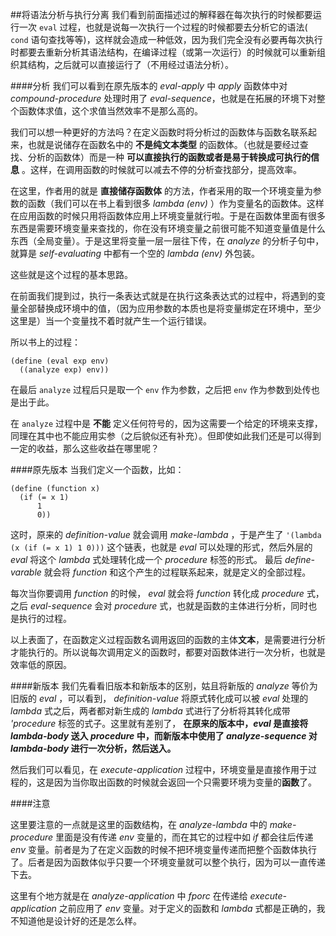 ##将语法分析与执行分离
我们看到前面描述过的解释器在每次执行的时候都要运行一次 `eval` 过程，也就是说每一次执行一个过程的时候都要去分析它的语法( `cond` 语句查找等等)，这样就会造成一种低效，因为我们完全没有必要再每次执行时都要去重新分析其语法结构，在编译过程（或第一次运行）的时候就可以重新组织其结构，之后就可以直接运行了（不用经过语法分析）。

####分析
我们可以看到在原先版本的 *eval-apply* 中 *apply* 函数体中对 *compound-procedure* 处理时用了 *eval-sequence*，也就是在拓展的环境下对整个函数体求值，这个求值当然效率不是那么高的。

我们可以想一种更好的方法吗？在定义函数时将分析过的函数体与函数名联系起来，也就是说储存在函数名中的 **不是纯文本类型** 的函数体。（也就是要经过查找、分析的函数体）而是一种 **可以直接执行的函数或者是易于转换成可执行的信息** 。这样，在调用函数的时候就可以减去不停的分析查找部分，提高效率。

在这里，作者用的就是 **直接储存函数体** 的方法，作者采用的取一个环境变量为参数的函数（我们可以在书上看到很多 *lambda (env)* ）作为变量名的函数体。这样在应用函数的时候只用将函数体应用上环境变量就行啦。于是在函数体里面有很多东西是需要环境变量来查找的，你在没有环境变量之前很可能不知道变量值是什么东西（全局变量）。于是这里将变量一层一层往下传，在 *analyze* 的分析子句中，就算是 *self-evaluating* 中都有一个空的 *lambda (env)* 外包装。

这些就是这个过程的基本思路。

在前面我们提到过，执行一条表达式就是在执行这条表达式的过程中，将遇到的变量全部替换成环境中的值，（因为应用参数的本质也是将变量绑定在环境中，至少这里是）当一个变量找不着时就产生一个运行错误。

所以书上的过程：

	(define (eval exp env)
	  ((analyze exp) env))

在最后 `analyze` 过程后只是取一个 `env` 作为参数，之后把 `env` 作为参数到处传也是出于此。

在 `analyze` 过程中是 **不能** 定义任何符号的，因为这需要一个给定的环境来支撑，同理在其中也不能应用实参（之后貌似还有补充）。但即使如此我们还是可以得到一定的收益，那么这些收益在哪里呢？

####原先版本
当我们定义一个函数，比如：

	(define (function x)
	  (if (= x 1)
	      1
	      0))

这时，原来的 *definition-value* 就会调用 *make-lambda* ，于是产生了 `'(lambda (x (if (= x 1) 1 0)))` 这个链表，也就是 *eval* 可以处理的形式，然后外层的 *eval* 将这个 *lambda* 式处理转化成一个 *procedure* 标签的形式。 最后 *define-varable* 就会将 *function* 和这个产生的过程联系起来，就是定义的全部过程。

每次当你要调用 *function* 的时候， *eval* 就会将 *function* 转化成 *procedure* 式，之后 *eval-sequence* 会对 *procedure* 式，也就是函数的主体进行分析，同时也是执行的过程。

以上表面了，在函数定义过程函数名调用返回的函数的主体**文本**，是需要进行分析才能执行的。所以说每次调用定义的函数时，都要对函数体进行一次分析，也就是效率低的原因。

####新版本
我们先看看旧版本和新版本的区别，姑且将新版的 *analyze* 等价为旧版的 *eval* ，可以看到， *definition-value* 将原式转化成可以被 *eval* 处理的 *lambda* 式之后，两者都对新生成的 *lambda* 式进行了分析将其转化成带 *'procedure* 标签的式子。这里就有差别了， **在原来的版本中，*eval* 是直接将 *lambda-body* 送入 *procedure* 中，而新版本中使用了 *analyze-sequence* 对 *lambda-body* 进行一次分析，然后送入。**

然后我们可以看见，在 *execute-application* 过程中，环境变量是直接作用于过程的，这是因为当你取出函数的时候就会返回一个只需要环境为变量的**函数**了。

####注意

这里要注意的一点就是这里的函数结构，在 *analyze-lambda* 中的 *make-procedure* 里面是没有传递 *env* 变量的，而在其它的过程中如 *if* 都会往后传递 *env* 变量。前者是为了在定义函数的时候不把环境变量传递而把整个函数体执行了。后者是因为函数体似乎只要一个环境变量就可以整个执行，因为可以一直传递下去。

这里有个地方就是在 *analyze-application* 中 *fporc* 在传递给 *execute-application* 之前应用了 *env* 变量。对于定义的函数和 *lambda* 式都是正确的，我不知道他是设计好的还是怎么样。